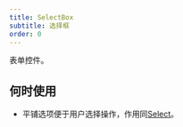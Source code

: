```yaml
---
title: SelectBox
subtitle: 选择框
order: 0
---
```


表单控件。

## 何时使用

- 平铺选项便于用户选择操作，作用同[Select](/zh/procmp/data-entry/select/)。
